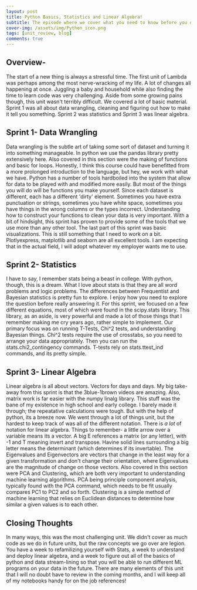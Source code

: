 ```yaml
---
layout: post
title: Python Basics, Statistics and Linear Algebra!
subtitle: The episode where we cover what you need to know before you do Data Science! by Rob Bennett
cover-img: /assets/img/Python_icon.png
tags: [unit_review, blog]
comments: true
---
```


## Overview-
The start of a new thing is always a stressful time. The first unit of Lambda was perhaps among the most nerve-wracking of my life. A lot of changes all happening at once. Juggling a baby and household while also finding the time to learn code was very challenging. Aside from some growing pains though, this unit wasn't terribly difficult. 
We covered a lot of basic material. Sprint 1 was all about data wrangling, cleaning and figuring out how to make it tell you something. Sprint 2 was statistics and Sprint 3 was linear algebra. 
  

## Sprint 1- Data Wrangling
Data wrangling is the subtle art of taking some sort of dataset and turning it into something manageable. In python we use the pandas library pretty extensively here. Also covered in this section were the making of functions and basic for loops. Honestly, I think this course could have benefitted from a more prolonged introduction to the language, but hey, we work with what we have.
Python has a number of tools hardboiled into the system that allow for data to be played with and modified more easily. But most of the things you will do will be functions you make yourself. Since each dataset is different, each has a different 'dirty' element. Sometimes you have extra punctuation or strings, sometimes you have white space, sometimes you have things in the wrong columns or the types incorrect. Understanding how to construct your functions to clean your data is very important. With a bit of hindsight, this sprint has proven to provide some of the tools that we use more than any other tool. 
The last part of this sprint was basic visualizations. This is still something that I need to work on a bit. Plotlyexpress, matplotlib and seaborn are all excellent tools. I am expecting that in the actual field, I will adopt whatever my employer wants me to use.


## Sprint 2- Statistics
I have to say, I remember stats being a beast in college. With python, though, this is a dream. What I love about stats is that they are all word problems and logic problems. The differences between Frequentist and Bayesian statistics is pretty fun to explore. I enjoy how you need to explore the question before really answering it. 
For this sprint, we focused on a few different equations, most of which were found in the scipy.stats library. This library, as an aside, is very powerful and made a lot of those things that I remember making me cry years ago, rather simple to implement. 
Our primary focus was on running T-Tests, Chi^2 tests, and understanding Bayesian things. Chi^2 tests require the use of crosstabs, so  you need to arrange your data appropriately. Then you can run the stats.chi2_contingency commands. 
T-tests rely on stats.ttest_ind commands, and its pretty simple. 


## Sprint 3- Linear Algebra
Linear algebra is all about vectors. Vectors for days and days. My big take-away from this sprint is that the 3blue-1brown videos are amazing. Also, matrix work is far easier with the numpy linalg library. This stuff was the bane of my existence in high school and early college. I barely made it through; the repeatative calculations were tough. But with the help of python, its a breeze now. 
We went through a lot of things unit, but the hardest to keep track of was all of the different notation. There is *a lot* of notation for linear algebra. Things to remember- a little arrow over a variable means its a vector. A big E references a matrix (or any letter), with -1 and T meaning invert and transpose. Havine solid lines surrounding a big letter means the determinant (which determines if its invertable). The Eigenvalues and Eigenvectors are vectors that change in the least way for a given transformation and don't change their orientation, where Eigenvalues are the magnitude of change on those vectors. 
Also covered in this section were PCA and Clustering, which are both very important to understanding machine learning algorithms. PCA being principle component analysis, typically found with the PCA command, which needs to be fit usually compares PC1 to PC2 and so forth. Clustering is a simple method of machine learning that relies on Euclidean distances to determine how similar a given values is to each other.


## Closing Thoughts
In many ways, this was the most challenging unit. We didn't cover as much code as we do in future units, but the raw concepts we go over are legion. You have a week to refamilizing yourself with Stats, a week to understand and deploy linear algebra, and a week to figure out all of the basics of python and data stream-lining so that you will be able to run different ML programs on your data in the future. 
There are many elements of this unit that I will no doubt have to review in the coming months, and I will keep all of my notebooks handy for on the job references!

